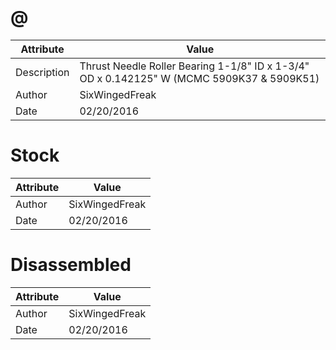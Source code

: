 # @
| Attribute | Value |
| ---  | ---     |
| Description | Thrust Needle Roller Bearing 1-1/8&quot; ID x 1-3/4&quot; OD x 0.142125&quot; W (MCMC 5909K37 &amp; 5909K51) |
| Author | SixWingedFreak |
| Date | 02/20/2016 |
# Stock
| Attribute | Value |
| ---  | ---     |
| Author | SixWingedFreak |
| Date | 02/20/2016 |
# Disassembled
| Attribute | Value |
| ---  | ---     |
| Author | SixWingedFreak |
| Date | 02/20/2016 |
